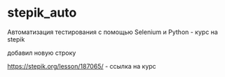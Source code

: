 # stepik_auto
Автоматизация тестирования с помощью Selenium и Python - курс на stepik

добавил новую строку

https://stepik.org/lesson/187065/ - ссылка на курс
